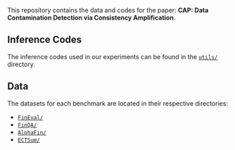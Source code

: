 This repository contains the data and codes for the paper: **CAP: Data Contamination Detection via Consistency Amplification**.

## Inference Codes

The inference codes used in our experiments can be found in the [`utils/`](utils/) directory.

## Data

The datasets for each benchmark are located in their respective directories:

- [`FinEval/`](FinEval/)
- [`FinQA/`](FinQA/)
- [`AlphaFin/`](AlphaFin/)
- [`ECTSum/`](ECTSum/)
